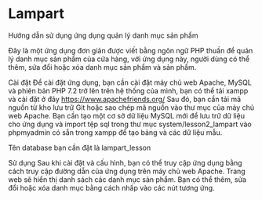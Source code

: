 # Lampart
Hướng dẫn sử dụng ứng dụng quản lý danh mục sản phẩm

Đây là một ứng dụng đơn giản được viết bằng ngôn ngữ PHP thuần để quản lý danh mục sản phẩm của cửa hàng, 
với ứng dụng này, người dùng có thể thêm, sửa đổi hoặc xóa danh mục sản phẩm và sản phẩm.

Cài đặt
Để cài đặt ứng dụng, bạn cần cài đặt máy chủ web Apache, MySQL và phiên bản PHP 7.2 trở lên trên hệ thống của mình, 
bạn có thể tải xampp và cài đặt ở đây https://www.apachefriends.org/
Sau đó, bạn cần tải mã nguồn từ kho lưu trữ Git hoặc sao chép mã nguồn vào thư mục của máy chủ web Apache.
Bạn cần tạo một cơ sở dữ liệu MySQL mới để lưu trữ dữ liệu cho ứng dụng và import tệp sql trong thư mục system/lesson2_lampart vào phpmyadmin có sẵn trong xampp 
để tạo bảng và các dữ liệu mẫu.

Tên database bạn cần đặt là lampart_lesson

Sử dụng
Sau khi cài đặt và cấu hình, bạn có thể truy cập ứng dụng bằng cách truy cập đường dẫn của ứng dụng trên máy chủ web Apache.
Trang web sẽ hiển thị danh sách các danh mục sản phẩm. Bạn có thể thêm, sửa đổi hoặc xóa danh mục bằng cách nhấp vào các nút tương ứng.
